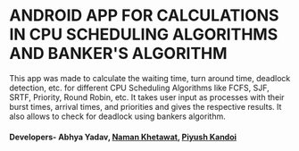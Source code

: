 # ANDROID APP FOR CALCULATIONS IN CPU SCHEDULING ALGORITHMS AND BANKER'S ALGORITHM
This app was made to calculate the waiting time, turn around time, deadlock detection, etc. for different CPU Scheduling Algorithms like FCFS, SJF, SRTF, Priority, Round Robin, etc.
It takes user input as processes with their burst times, arrival times, and priorities and gives the respective results. 
It also allows to check for deadlock using bankers algorithm.

#### Developers- Abhya Yadav, [Naman Khetawat](https://github.com/khetawatnaman), [Piyush Kandoi](https://github.com/piyushkandoi)
